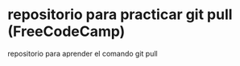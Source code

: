 # repositorio para practicar git pull (FreeCodeCamp)
repositorio para aprender el comando git pull 
